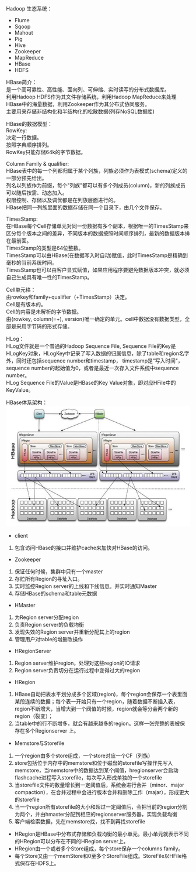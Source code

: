 Hadoop 生态系统：<br>
- Flume<br>
- Sqoop<br>
- Mahout<br>
- Pig<br>
- Hive<br>
- Zookeeper<br>
- MapReduce<br>
- HBase<br>
- HDFS<br>

HBase简介：<br>
是一个高可靠性、高性能、面向列、可伸缩、实时读写的分布式数据库。<br>
利用Hadoop HDFS作为其文件存储系统，利用Hadoop MapReduce来处理HBase中的海量数据，利用Zookeeper作为其分布式协同服务。<br>
主要用来存储非结构化和半结构化的松散数据(列存NoSQL数据库)<br>

HBase的数据模型：<br>
RowKey:<br>
决定一行数据。<br>
按照字典顺序排列。<br>
RowKey只能存储64k的字节数据。<br>

Column Family & qualifier:<br>
HBase表中的每一个列都归属于某个列族，列族必须作为表模式(schema)定义的一部分预先给出。<br>
列名以列族作为前缀，每个"列族"都可以有多个列成员(column)，新的列族成员可以随后按需、动态加入。<br>
权限控制、存储以及调优都是在列族层面进行的。<br>
HBase把同一列族里面的数据存储在同一个目录下，由几个文件保存。<br>

TimesStamp:<br>
在HBase每个Cell存储单元对同一份数据有多个副本，根据唯一的TimesStamp来区分每个版本之间的差异，不同版本的数据按照时间顺序排列，最新的数据版本排在最前面。<br>
TimesStamp的类型是64位整数。<br>
TimesStamp可以由HBase(在数据写入时自动)赋值，此时TimesStamp是精确到毫秒的当前系统时间。<br>
TimesStamp也可以由客户显式赋值，如果应用程序要避免数据版本冲突，就必须自己生成具有唯一性的TimesStamp。<br>

Cell单元格：<br>
由rowkey和family+qualifier（+TimesStamp）决定。<br>
Cell是有版本的。<br>
Cell的内容是未解析的字节数据。<br>
由{rowkey, column(=<family>+<qualifier>), version}唯一确定的单元。cell中数据没有数据类型，全部是采用字节码的形式存储。<br>

HLog：<br>
HLog文件就是一个普通的Hadoop Sequence File, Sequence File的Key是HLogKey对象，HLogKey中记录了写入数据的归属信息，除了table和region名字外，同时还包括sequence number和timestamp， timestamp是"写入时间"，sequence number的起始值为0，或者是最近一次存入文件系统中sequence number。<br>
HLog Sequence File的Value是HBase的Key Value对象，即对应HFile中的KeyValue。<br>

HBase体系架构：<br>
![avatar](hbase.png)<br>
- client
 1. 包含访问HBase的接口并维护cache来加快对HBase的访问。
- Zookeeper
 1. 保证任何时候，集群中只有一个master
 2. 存贮所有Region的寻址入口。
 3. 实时监控Region server的上线和下线信息。并实时通知Master
 4. 存储HBase的schema和table元数据

- HMaster
 1. 为Region server分配region
 2. 负责Region server的负载均衡
 3. 发现失效的Region server并重新分配其上的region
 4. 管理用户对table的增删改操作

- HRegionServer
 1. Region server维护region，处理对这些region的IO请求
 2. Region server负责切分在运行过程中变得过大的region

- HRegion
 1. HBase自动把表水平划分成多个区域(region)，每个region会保存一个表里面某段连续的数据；每个表一开始只有一个region，随着数据不断插入表，region不断增大，当增大到一个阀值的时候，region就会等分会两个新的region（裂变）；
 2. 当table中的行不断增多，就会有越来越多的region。这样一张完整的表被保存在多个Regionserver 上。

- Memstore与Storefile
 1. 一个region由多个store组成，一个store对应一个CF（列族）
 2. store包括位于内存中的memstore和位于磁盘的storefile写操作先写入memstore，当memstore中的数据达到某个阈值，hregionserver会启动flashcache进程写入storefile，每次写入形成单独的一个storefile
 3. 当storefile文件的数量增长到一定阈值后，系统会进行合并（minor、major compaction），在合并过程中会进行版本合并和删除工作（majar），形成更大的storefile
 4. 当一个region所有storefile的大小和超过一定阈值后，会把当前的region分割为两个，并由hmaster分配到相应的regionserver服务器，实现负载均衡
 5. 客户端检索数据，先在memstore找，找不到再找storefile

- HRegion是HBase中分布式存储和负载均衡的最小单元。最小单元就表示不同的HRegion可以分布在不同的HRegion server上。
- HRegion由一个或者多个Store组成，每个store保存一个columns family。
- 每个Store又由一个memStore和0至多个StoreFile组成。StoreFile以HFile格式保存在HDFS上。

